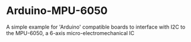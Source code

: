 # Arduino-MPU-6050
A simple example for 'Arduino' compatible boards to interface with I2C to the MPU-6050, a 6-axis micro-electromechanical IC
